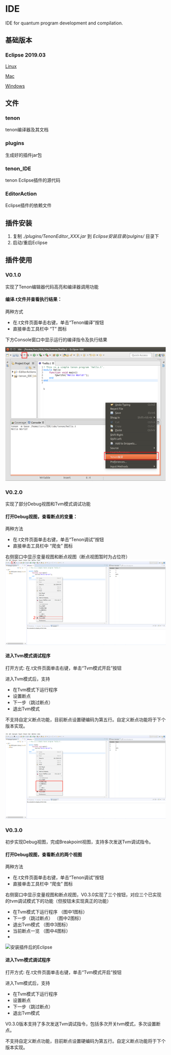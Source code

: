 # IDE

IDE for quantum program development and compilation.

## 基础版本

### Eclipse 2019.03
[Linux](https://www.eclipse.org/downloads/download.php?file=/technology/epp/downloads/release/2019-03/R/eclipse-committers-2019-03-R-linux-gtk-x86_64.tar.gz&amp;mirror_id=1142)

[Mac](https://www.eclipse.org/downloads/download.php?file=/technology/epp/downloads/release/2019-03/R/eclipse-committers-2019-03-R-macosx-cocoa-x86_64.dmg&mirror_id=1142)

[Windows](https://www.eclipse.org/downloads/download.php?file=/technology/epp/downloads/release/2019-03/R/eclipse-committers-2019-03-R-win32-x86_64.zip&mirror_id=1142)

## 文件

### tenon 

tenon编译器及其文档

### plugins

生成好的插件jar包

### tenon_IDE

tenon Eclipse插件的源代码

### EditorAction

Eclipse插件的依赖文件

## 插件安装

 1. 复制 *./plugins/TenonEditor_XXX.jar* 到 *Eclipse安装目录/pulgins/* 目录下
 2. 启动/重启Eclipse

## 插件使用

### V0.1.0
实现了Tenon编辑器代码高亮和编译器调用功能

#### 编译.t文件并查看执行结果：

两种方式
 - 在.t文件页面单击右键，单击“Tenon编译”按钮
 - 直接单击工具栏中 “T” 图标

下方Console窗口中显示运行的编译指令及执行结果

![安装插件后的Eclipse](pic/V1.0.png)

### V0.2.0
实现了部分Debug视图和Tvm模式调试功能

#### 打开Debug视图，查看断点的变量：

两种方法
 - 在.t文件页面单击右键，单击“Tenon调试”按钮
 - 直接单击工具栏中 “爬虫” 图标
 
右侧窗口中显示变量视图和断点视图（断点视图暂时为占位符）
![安装插件后的Eclipse](pic/V1.1_Debug_View.png)

#### 进入Tvm模式调试程序

打开方式: 在.t文件页面单击右键，单击“Tvm模式开启”按钮

进入Tvm模式后，支持
 - 在Tvm模式下运行程序
 - 设置断点
 - 下一步（跳过断点）
 - 退出Tvm模式

不支持自定义断点功能，目前断点设置硬编码为第五行。自定义断点功能将于下个版本实现。

![安装插件后的Eclipse](pic/V1.1_Tvm.png)

### V0.3.0
初步实现Debug视图，完成Breakpoint视图，支持多次发送Tvm调试指令。

#### 打开Debug视图，查看断点的两个视图

两种方法
 - 在.t文件页面单击右键，单击“Tenon调试”按钮
 - 直接单击工具栏中 “爬虫” 图标

右侧窗口中显示变量视图和断点视图，V0.3.0实现了三个按钮，对应三个已实现的tvm调试模式下的功能（但按钮未实现真正的功能）
 - 在Tvm模式下运行程序 （图中1图标）
 - 下一步（跳过断点） （图中2图标）
 - 退出Tvm模式 （图中3图标）
 - 当前断点一览 （图中4图标）
 - 
![安装插件后的Eclipse](pic/V0.3.0——Debug_Breakpoint.png)

#### 进入Tvm模式调试程序

打开方式: 在.t文件页面单击右键，单击“Tvm模式开启”按钮

进入Tvm模式后，支持
 - 在Tvm模式下运行程序
 - 设置断点
 - 下一步（跳过断点）
 - 退出Tvm模式

V0.3.0版本支持了多次发送Tvm调试指令，包括多次开关tvm模式，多次设置断点。

不支持自定义断点功能，目前断点设置硬编码为第五行。自定义断点功能将于下个版本实现。